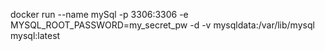 docker run --name mySql -p 3306:3306 -e MYSQL_ROOT_PASSWORD=my_secret_pw -d 
-v mysqldata:/var/lib/mysql mysql:latest